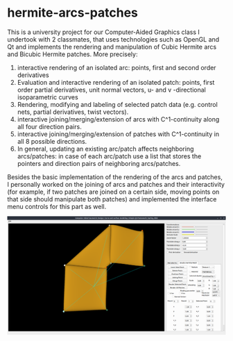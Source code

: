 # hermite-arcs-patches

This is a university project for our Computer-Aided Graphics class I undertook with 2 classmates, that uses technologies such as OpenGL and Qt and implements the rendering and manipulation of Cubic Hermite arcs and Bicubic Hermite patches. 
More precisely:
1. interactive rendering of an isolated arc: points, first and second
order derivatives
2. Evaluation and interactive rendering of an isolated patch: points, first order
partial derivatives, unit normal vectors, u- and v -directional isoparametric curves
3. Rendering, modifying and labeling of selected patch data (e.g. control nets,
partial derivatives, twist vectors).
4. interactive joining/merging/extension of arcs with C^1-continuity along all four direction pairs. 
5. interactive joining/merging/extension of patches with C^1-continuity in all 8 possible directions.
6. In general, updating an existing arc/patch affects neighboring arcs/patches: in case of each arc/patch use a list that stores the pointers and direction pairs of neighboring arcs/patches.


Besides the basic implementation of the rendering of the arcs and patches, I personally worked on the joining of arcs and patches and their interactivity (for example, if two patches are joined on a certain side, moving points on that side should manipulate both patches) and implemented the interface menu controls for this part as well.


![Screenshot](appscreenshot.png)
